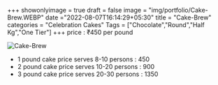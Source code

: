+++
showonlyimage = true
draft = false
image = "img/portfolio/Cake-Brew.WEBP"
date ="2022-08-07T16:14:29+05:30"
title = "Cake-Brew"
categories = "Celebration Cakes"
Tags = ["Chocolate","Round","Half Kg","One Tier"]
+++
price : ₹450 per pound
<!--more-->
![Cake-Brew](/img/portfolio/Cake-Brew.WEBP)
* 1 pound cake price serves 8-10 persons : 450
* 2 pound cake price serves 10-20 persons : 900
* 3 pound cake price serves 20-30 persons : 1350
